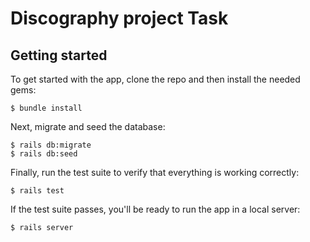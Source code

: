 # Discography project Task

## Getting started

To get started with the app, clone the repo and then install the needed gems:

```
$ bundle install
```

Next, migrate and seed the database:

```
$ rails db:migrate
$ rails db:seed
```

Finally, run the test suite to verify that everything is working correctly:

```
$ rails test
```

If the test suite passes, you'll be ready to run the app in a local server:

```
$ rails server
```
